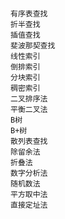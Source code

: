 #


##
    有序表查找
    折半查找
    插值查找
    斐波那契查找
    线性索引
    倒排索引
    分块索引
    稠密索引
    二叉排序法
    平衡二叉法
    B树
    B+树
    散列表查找
    除留余法
    折叠法
    数字分析法
    随机数法
    平方取中法
    直接定址法

####






